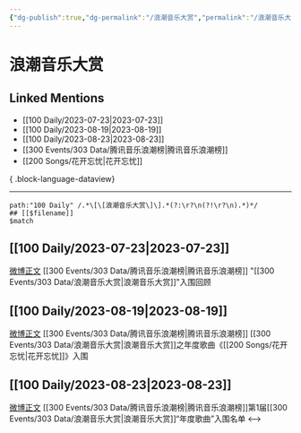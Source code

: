 ```yaml
---
{"dg-publish":true,"dg-permalink":"/浪潮音乐大赏","permalink":"/浪潮音乐大赏/","created":"2023-08-23T12:26:42.830+08:00","updated":"2023-08-25T13:04:19.235+08:00"}
---
```


# 浪潮音乐大赏

## Linked Mentions
- [[100 Daily/2023-07-23\|2023-07-23]]
- [[100 Daily/2023-08-19\|2023-08-19]]
- [[100 Daily/2023-08-23\|2023-08-23]]
- [[300 Events/303 Data/腾讯音乐浪潮榜\|腾讯音乐浪潮榜]]
- [[200 Songs/花开忘忧\|花开忘忧]]

{ .block-language-dataview}

---

```expander
path:"100 Daily" /.*\[\[浪潮音乐大赏\]\].*(?:\r?\n(?!\r?\n).*)*/
## [[$filename]]
$match
```
## [[100 Daily/2023-07-23\|2023-07-23]]
[微博正文](http://weibo.com/7530784115/NbdfXiyOr) [[300 Events/303 Data/腾讯音乐浪潮榜\|腾讯音乐浪潮榜]] "[[300 Events/303 Data/浪潮音乐大赏\|浪潮音乐大赏]]"入围回顾
## [[100 Daily/2023-08-19\|2023-08-19]]
[微博正文](http://weibo.com/7530784115/NfrEqvvGq) [[300 Events/303 Data/腾讯音乐浪潮榜\|腾讯音乐浪潮榜]] [[300 Events/303 Data/浪潮音乐大赏\|浪潮音乐大赏]]之年度歌曲《[[200 Songs/花开忘忧\|花开忘忧]]》入围
## [[100 Daily/2023-08-23\|2023-08-23]]
[微博正文](http://weibo.com/7530784115/NfSmvsx1C) [[300 Events/303 Data/腾讯音乐浪潮榜\|腾讯音乐浪潮榜]]第1届[[300 Events/303 Data/浪潮音乐大赏\|浪潮音乐大赏]]“年度歌曲”入围名单
<-->